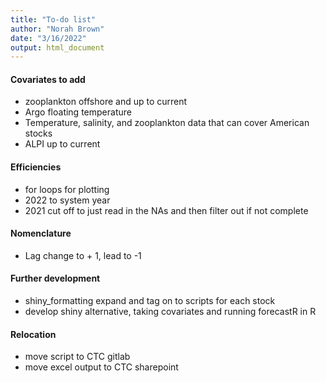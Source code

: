 ```yaml
---
title: "To-do list"
author: "Norah Brown"
date: "3/16/2022"
output: html_document
---
```



#### Covariates to add
- zooplankton offshore and up to current
- Argo floating temperature
- Temperature, salinity, and zooplankton data that can cover American stocks
- ALPI up to current

#### Efficiencies
- for loops for plotting
- 2022 to system year
- 2021 cut off to just read in the NAs and then filter out if not complete

#### Nomenclature
- Lag change to + 1, lead to -1

#### Further development
- shiny_formatting expand and tag on to scripts for each stock 
- develop shiny alternative, taking covariates and running forecastR in R

#### Relocation
- move script to CTC gitlab
- move excel output to CTC sharepoint

